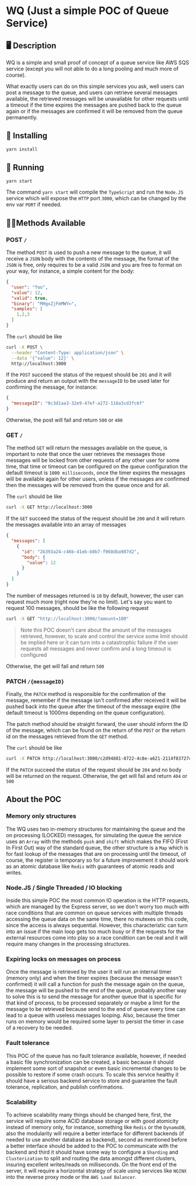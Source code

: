 # WQ (Just a simple POC of Queue Service) 

## 🖥 Description

WQ is a simple and small proof of concept of a queue service like AWS SQS service (except you will not able to do a long pooling and much more of course).

What exactly users can do on this simple services you ask, well users can post a message to the queue, and users can retrieve several messages available, the retrieved messages will be unavailable for other requests until a timeout if the time expires the messages are pushed back to the queue again or if the messages are confirmed it will be removed from the queue permanently.

## 🚢 Installing

```bash
yarn install
```

## 🚀 Running

```bash
yarn start
```

The command `yarn start` will compile the `TypeScript` and run the `Node.JS` service which will expose the `HTTP` port `3000`, which can be changed by the env var `PORT` if needed.

## 🙋‍♂️Methods Available

### POST `/`

The method `POST` is used to push a new message to the queue, it will receive a `JSON` body with the contents of the message, the format of the `JSON` is free, only requires to be a valid `JSON` and you are free to format on your way, for instance, a simple content for the body:

```json
{
  "user": "foo",
  "value": 12,
  "valid": true,
  "binary": "MHgxZjFmMWY=",
  "samples": [
    1,2,3
  ]
}
```

The `curl` should be like

```bash
curl -X POST \
  --header "Content-Type: application/json" \
  --data '{"value": 12}' \
  http://localhost:3000
```

If the `POST` succeed the status of the request should be `201` and it will produce and return an output with the `messageID` to be used later for confirming the message, for instance:

```json
{
  "messageID": "0c3d1aa3-32e9-47ef-a272-116a3cd3fc6f"
}
```

Otherwise, the post will fail and return `500` or `400`

### GET `/`

The method `GET` will return the messages available on the queue, is important to note that once the user retrieves the messages those messages will be locked from other requests of any other user for some time, that time or timeout can be configured on the queue configuration the default timeout is `1000 milliseconds`, once the timer expires the messages will be available again for other users, unless if the messages are confirmed then the messages will be removed from the queue once and for all.

The `curl` should be like

```bash
curl -X GET http://localhost:3000
```

If the `GET` succeed the status of the request should be `200` and it will return the messages available into an array of messages

```json
{
  "messages": [
    {
      "id": "2b393a24-c46b-41eb-b0b7-f968dba987d2",
      "body": {
        "value": 12
      }
    }
  ]
}
```

The number of messages returned is `10` by default, however, the user can request much more (right now they're no limit). Let's say you want to request 100 messages, should be like the following request

```bash
curl -X GET "http://localhost:3000/?amount=100"
```

> Note this POC doesn't care about the amount of the messages retrieved, however, to scale and control the service some limit should be implied here or it can turn into a catastrophic failure if the user requests all messages and never confirm and a long timeout is configured

Otherwise, the get will fail and return `500`

### PATCH `/{messageID}`

Finally, the `PATCH` method is responsible for the confirmation of the message, remember if the message isn't confirmed after received it will be pushed back into the queue after the timeout of the message expire (the default timeout is 1000ms depending on the queue configuration).

The patch method should be straight forward, the user should inform the ID of the message, which can be found on the return of the `POST` or the return id on the messages retrieved from the `GET` method.

The `curl` should be like

```bash
curl -X PATCH http://localhost:3000/c2d94881-8722-4c8e-a621-2114f83727c6
```


If the `PATCH` succeed the status of the request should be `204` and no body will be returned on the request. Otherwise, the get will fail and return `404` or `500`

## About the POC

### Memory only structures

The WQ uses two in-memory structures for maintaining the queue and the on processing (LOCKED) messages, for simulating the queue the service uses an `Array` with the methods `push` and `shift` which makes the FIFO (First In First Out) way of the standard queue, the other structure is a `Map` which is for fast lookup of the messages that are on processing until the timeout, of course, the register is temporary so for a future improvement it should work as an atomic database like `Redis` with guarantees of atomic reads and writes.

### Node.JS / Single Threaded / IO blocking

Inside this simple POC the most common IO operation is the HTTP requests, which are managed by the Express server, so we don't worry too much with race conditions that are common on queue services with multiple threads accessing the queue data on the same time, there no mutexes on this code, since the access is always sequential. However, this characteristic can turn into an issue if the main loop gets too much busy or if the requests for the external resources come into play so a race condition can be real and it will require many changes in the processing structures.

### Expiring locks on messages on process

Once the message is retrieved by the user it will run an internal timer (memory only) and when the timer expires (because the message wasn't confirmed) it will call a function for push the message again on the queue, the message will be pushed to the end of the queue, probably another way to solve this is to send the message for another queue that is specific for that kind of process, to be processed separately or maybe a limit for the message to be retrieved because send to the end of queue every time can lead to a queue with useless messages looping. Also, because the timer runs on memory would be required some layer to persist the timer in case of a recovery to be needed.

### Fault tolerance

This POC of the queue has no fault tolerance available, however, if needed a basic file synchronization can be created, a basic because it should implement some sort of snapshot or even basic incremental changes to be possible to restore if some crash occurs. To scale this service healthy it should have a serious backend service to store and guarantee the fault tolerance, replication, and publish confirmations.

### Scalability

To achieve scalability many things should be changed here, first, the service will require some ACID database storage or with good atomicity instead of memory only, for instance, something like `Redis` or the `DynamoDB`, also the modularity will require a better interface for different backends (if needed to use another database as backend), second as mentioned before a better interface should be added to the POC to communicate with the backend and third it should have some way to configure a `Sharding` and `Clusterization` to split and routing the data amongst different clusters, insuring excellent writes/reads on milliseconds. On the front end of the server, it will require a horizontal strategy of scale using services like `NGINX` into the reverse proxy mode or the `AWS Load Balancer`.
